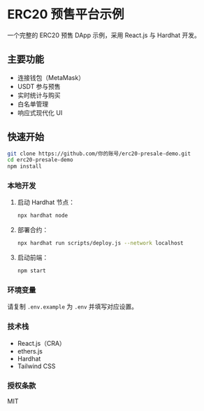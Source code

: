# ERC20 预售平台示例

一个完整的 ERC20 预售 DApp 示例，采用 React.js 与 Hardhat 开发。

## 主要功能
- 连接钱包（MetaMask）
- USDT 参与预售
- 实时统计与购买
- 白名单管理
- 响应式现代化 UI

## 快速开始

```bash
git clone https://github.com/你的账号/erc20-presale-demo.git
cd erc20-presale-demo
npm install
```

### 本地开发

1. 启动 Hardhat 节点：
   ```bash
   npx hardhat node
   ```
2. 部署合约：
   ```bash
   npx hardhat run scripts/deploy.js --network localhost
   ```
3. 启动前端：
   ```bash
   npm start
   ```

### 环境变量

请复制 `.env.example` 为 `.env` 并填写对应设置。

### 技术栈

- React.js（CRA）
- ethers.js
- Hardhat
- Tailwind CSS

### 授权条款

MIT 